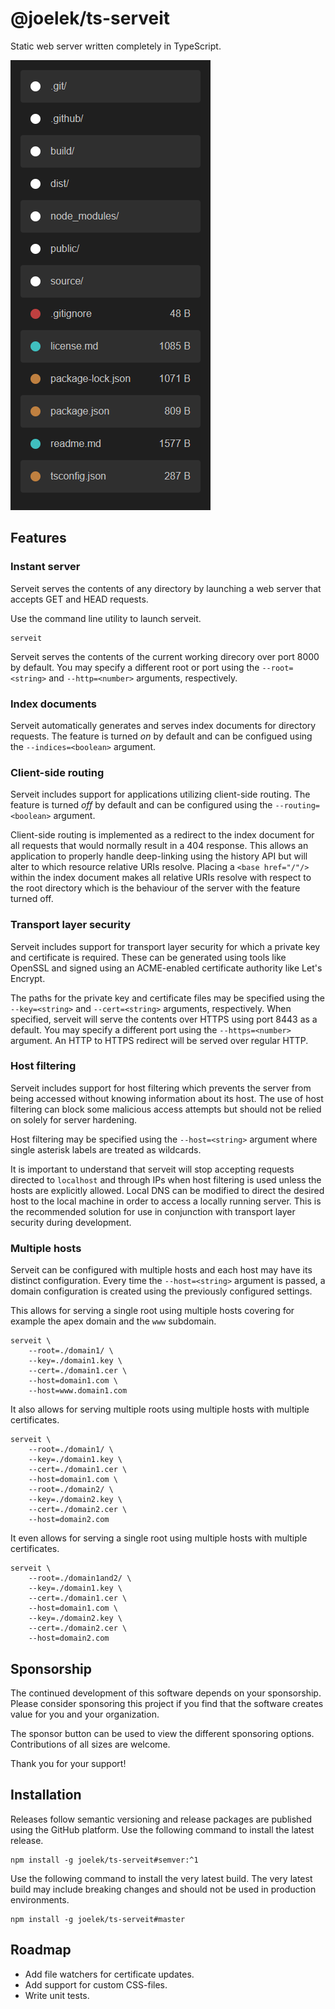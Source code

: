 # @joelek/ts-serveit

Static web server written completely in TypeScript.

![](./public/images/mobile.png)

## Features

### Instant server

Serveit serves the contents of any directory by launching a web server that accepts GET and HEAD requests.

Use the command line utility to launch serveit.

```
serveit
```

Serveit serves the contents of the current working direcory over port 8000 by default. You may specify a different root or port using the `--root=<string>` and `--http=<number>` arguments, respectively.

### Index documents

Serveit automatically generates and serves index documents for directory requests. The feature is turned _on_ by default and can be configued using the `--indices=<boolean>` argument.

### Client-side routing

Serveit includes support for applications utilizing client-side routing. The feature is turned _off_ by default and can be configured using the `--routing=<boolean>` argument.

Client-side routing is implemented as a redirect to the index document for all requests that would normally result in a 404 response. This allows an application to properly handle deep-linking using the history API but will alter to which resource relative URIs resolve. Placing a `<base href="/"/>` within the index document makes all relative URIs resolve with respect to the root directory which is the behaviour of the server with the feature turned off.

### Transport layer security

Serveit includes support for transport layer security for which a private key and certificate is required. These can be generated using tools like OpenSSL and signed using an ACME-enabled certificate authority like Let's Encrypt.

The paths for the private key and certificate files may be specified using the `--key=<string>` and `--cert=<string>` arguments, respectively. When specified, serveit will serve the contents over HTTPS using port 8443 as a default. You may specify a different port using the `--https=<number>` argument. An HTTP to HTTPS redirect will be served over regular HTTP.

### Host filtering

Serveit includes support for host filtering which prevents the server from being accessed without knowing information about its host. The use of host filtering can block some malicious access attempts but should not be relied on solely for server hardening.

Host filtering may be specified using the `--host=<string>` argument where single asterisk labels are treated as wildcards.

It is important to understand that serveit will stop accepting requests directed to `localhost` and through IPs when host filtering is used unless the hosts are explicitly allowed. Local DNS can be modified to direct the desired host to the local machine in order to access a locally running server. This is the recommended solution for use in conjunction with transport layer security during development.

### Multiple hosts

Serveit can be configured with multiple hosts and each host may have its distinct configuration. Every time the `--host=<string>` argument is passed, a domain configuration is created using the previously configured settings.

This allows for serving a single root using multiple hosts covering for example the apex domain and the `www` subdomain.

```
serveit \
	--root=./domain1/ \
	--key=./domain1.key \
	--cert=./domain1.cer \
	--host=domain1.com \
	--host=www.domain1.com
```

It also allows for serving multiple roots using multiple hosts with multiple certificates.

```
serveit \
	--root=./domain1/ \
	--key=./domain1.key \
	--cert=./domain1.cer \
	--host=domain1.com \
	--root=./domain2/ \
	--key=./domain2.key \
	--cert=./domain2.cer \
	--host=domain2.com
```

It even allows for serving a single root using multiple hosts with multiple certificates.

```
serveit \
	--root=./domain1and2/ \
	--key=./domain1.key \
	--cert=./domain1.cer \
	--host=domain1.com \
	--key=./domain2.key \
	--cert=./domain2.cer \
	--host=domain2.com
```

## Sponsorship

The continued development of this software depends on your sponsorship. Please consider sponsoring this project if you find that the software creates value for you and your organization.

The sponsor button can be used to view the different sponsoring options. Contributions of all sizes are welcome.

Thank you for your support!

## Installation

Releases follow semantic versioning and release packages are published using the GitHub platform. Use the following command to install the latest release.

```
npm install -g joelek/ts-serveit#semver:^1
```

Use the following command to install the very latest build. The very latest build may include breaking changes and should not be used in production environments.

```
npm install -g joelek/ts-serveit#master
```

## Roadmap

* Add file watchers for certificate updates.
* Add support for custom CSS-files.
* Write unit tests.
